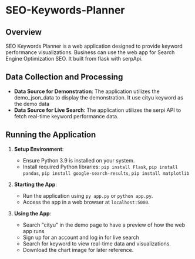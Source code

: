 # SEO-Keywords-Planner

## Overview
SEO Keywords Planner is a web application designed to provide keyword performance visualizations. Business can use the web app for Search Engine Optimization SEO. It built from flask with serpApi.

## Data Collection and Processing
- **Data Source for Demonstration**: The application utilizes the demo_json_data to display the demonstration. It use cityu keyword as the demo data
- **Data Source for Live Search**: The application utilizes the serpi API to fetch real-time keyword performance data. 

## Running the Application
1. **Setup Environment**:
    - Ensure Python 3.9 is installed on your system.
    - Install required Python libraries: `pip install Flask`, `pip install pandas`, `pip install google-search-results`, `pip install matplotlib`
      
2. **Starting the App**:
    - Run the application using `py app.py` or `python app.py`.
    - Access the app in a web browser at `localhost:5000`.

3. **Using the App**:
    - Search "cityu" in the demo page to have a preview of how the web app runs
    - Sign up for an account and log in for live search
    - Search for keyword to view real-time data and visualizations.
    - Download the chart image for later reference.
